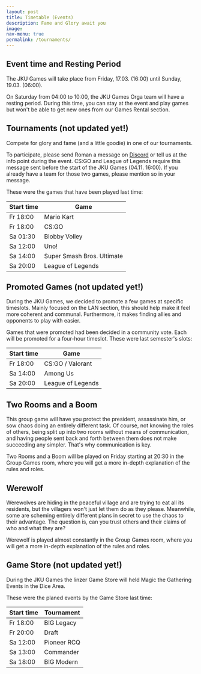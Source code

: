 ```yaml
---
layout: post
title: Timetable (Events)
description: Fame and Glory await you
image: 
nav-menu: true
permalink: /tournaments/
---
```


## Event time and Resting Period
The JKU Games will take place from Friday, 17.03. (16:00) until Sunday, 19.03. (06:00).

On Saturday from 04:00 to 10:00, the JKU Games Orga team will have a resting period. During this time, you can stay at the event and play games but won't be able to get new ones from our Games Rental section.

## Tournaments (not updated yet!)

Compete for glory and fame (and a little goodie) in one of our tournaments. 

To participate, please send Roman a message on <a href="{{ site.discord_url }}">Discord</a> or tell us at the info point during the event. CS:GO and League of Legends require this message sent before the start of the JKU Games (04.11. 16:00). If you already have a team for those two games, please mention so in your message.

These were the games that have been played last time:

| Start time | Game                       |
| ---------- | -------------------------- |
| Fr 18:00   | Mario Kart                 |
| Fr 18:00   | CS:GO                      |
| Sa 01:30   | Blobby Volley              |
| Sa 12:00   | Uno!                       |
| Sa 14:00   | Super Smash Bros. Ultimate |
| Sa 20:00   | League of Legends          |

## Promoted Games (not updated yet!)

During the JKU Games, we decided to promote a few games at specific timeslots. Mainly focused on the LAN section, this should help make it feel more coherent and communal. Furthermore, it makes finding allies and opponents to play with easier.

Games that were promoted had been decided in a community vote. Each will be promoted for a four-hour timeslot. These were last semester's slots:

| Start time | Game              |
| ---------- | ----------------- |
| Fr 18:00   | CS:GO / Valorant  |
| Sa 14:00   | Among Us          |
| Sa 20:00   | League of Legends |

## Two Rooms and a Boom

This group game will have you protect the president, assassinate him, or sow chaos doing an entirely different task. Of course, not knowing the roles of others, being split up into two rooms without means of communication, and having people sent back and forth between them does not make succeeding any simpler. That's why communication is key.

Two Rooms and a Boom will be played on Friday starting at 20:30 in the Group Games room, where you will get a more in-depth explanation of the rules and roles.

## Werewolf

Werewolves are hiding in the peaceful village and are trying to eat all its residents, but the villagers won't just let them do as they please. Meanwhile, some are scheming entirely different plans in secret to use the chaos to their advantage. The question is, can you trust others and their claims of who and what they are?

Werewolf is played almost constantly in the Group Games room, where you will get a more in-depth explanation of the rules and roles.

## Game Store (not updated yet!)

During the JKU Games the linzer Game Store will held Magic the Gathering Events in the Dice Area.

These were the planed events by the Game Store last time:

| Start time | Tournament       |
| ---------- | -----------------|
| Fr 18:00   | BIG Legacy		|
| Fr 20:00   | Draft	        |
| Sa 12:00   | Pioneer RCQ		|
| Sa 13:00   | Commander		|
| Sa 18:00   | BIG Modern		|


